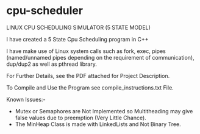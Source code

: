 # cpu-scheduler
LINUX CPU SCHEDULING SIMULATOR (5 STATE MODEL)

I have created a 5 State Cpu Scheduling program in C++

I have make use of Linux system calls such as fork, exec, pipes (named/unnamed pipes depending on the requirement of communication), dup/dup2 as well as pthread library.

For Further Details, see the PDF attached for Project Description.

To Compile and Use the Program see compile_instructions.txt File.

Known Issues:-
- Mutex or Semaphores are Not Implemented so Multitheading may give false values due to preemption (Very Little Chance).
- The MinHeap Class is made with LinkedLists and Not Binary Tree.
